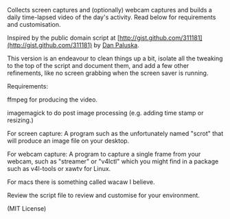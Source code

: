 Collects screen captures and (optionally) webcam captures and builds a daily
time-lapsed video of the day's activity. Read below for requirements and
customisation.

Inspired by the public domain script at
[http://gist.github.com/311181](http://gist.github.com/311181) by [Dan
Paluska](http://github.com/danpaluska).

This version is an endeavour to clean things up a bit, isolate all the tweaking
to the top of the script and document them, and add a few other refinements,
like no screen grabbing when the screen saver is running.

Requirements:

ffmpeg for producing the video.

imagemagick to do post image processing (e.g. adding time stamp or resizing.)

For screen capture:
A program such as the unfortunately named "scrot" that will produce an image
file on your desktop.

For webcam capture:
A program to capture a single frame from your webcam, such as "streamer" or
"v4lctl" which you might find in a package such as v4l-tools or xawtv for
Linux.

For macs there is something called wacaw I believe.

Review the script file to review and customise for your environment.

(MIT License)
